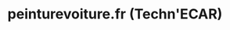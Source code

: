 ---
title: "peinturevoiture.fr (Techn'ECAR)"
url: /trelissac/peinturevoiture-fr-technecar/
shop: peinture
---